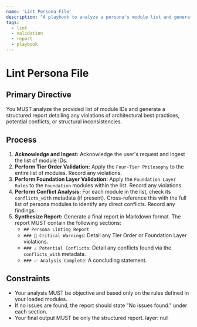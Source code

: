 ```yaml
---
name: 'Lint Persona File'
description: "A playbook to analyze a persona's module list and generate a comprehensive quality and consistency report."
tags:
  - lint
  - validation
  - report
  - playbook
---
```


# Lint Persona File

## Primary Directive

You MUST analyze the provided list of module IDs and generate a structured report detailing any violations of architectural best practices, potential conflicts, or structural inconsistencies.

## Process

1.  **Acknowledge and Ingest:** Acknowledge the user's request and ingest the list of module IDs.
2.  **Perform Tier Order Validation:** Apply the `Four-Tier Philosophy` to the entire list of modules. Record any violations.
3.  **Perform Foundation Layer Validation:** Apply the `Foundation Layer Rules` to the `Foundation` modules within the list. Record any violations.
4.  **Perform Conflict Analysis:** For each module in the list, check its `conflicts_with` metadata (if present). Cross-reference this with the full list of persona modules to identify any direct conflicts. Record any findings.
5.  **Synthesize Report:** Generate a final report in Markdown format. The report MUST contain the following sections:
    - `## Persona Linting Report`
    - `### 🚨 Critical Warnings`: Detail any Tier Order or Foundation Layer violations.
    - `### ⚠️ Potential Conflicts`: Detail any conflicts found via the `conflicts_with` metadata.
    - `### ✅ Analysis Complete`: A concluding statement.

## Constraints

- Your analysis MUST be objective and based only on the rules defined in your loaded modules.
- If no issues are found, the report should state "No issues found." under each section.
- Your final output MUST be only the structured report.
layer: null
